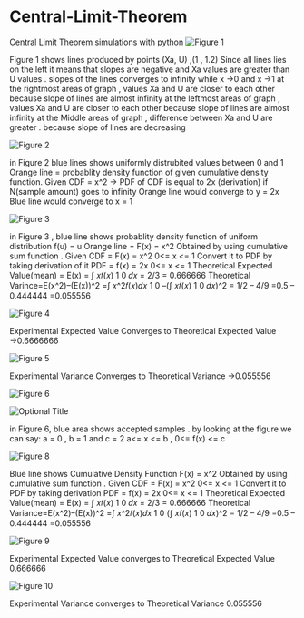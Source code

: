# Central-Limit-Theorem
Central Limit Theorem simulations with python
![Figure 1](/images/img10.png?raw=true "Optional Title")

Figure 1 shows lines produced by points (Xa, U) ,(1 , 1.2)
Since all lines lies on the left it means that slopes are negative and Xa
values are greater than U values .
slopes of the lines converges to infinity while x →0 and x →1
at the rightmost areas of graph , values Xa and U are closer to each
other because slope of lines are almost infinity
at the leftmost areas of graph , values Xa and U are closer to each
other because slope of lines are almost infinity
at the Middle areas of graph , difference between Xa and U are
greater . because slope of lines are decreasing

![Figure 2](/images/img9.png?raw=true "Optional Title")

in Figure 2 blue lines shows uniformly distrubited values between 0
and 1
Orange line = probablity density function of given cumulative density
function.
Given CDF = x^2 → PDF of CDF is equal to 2x (derivation)
if N(sample amount) goes to infinity
Orange line would converge to y = 2x
Blue line would converge to x = 1

![Figure 3](/images/img8.png?raw=true "Optional Title")

in Figure 3 , blue line shows probablity density function of uniform
distribution f(u) = u
Orange line = F(x) = x^2
Obtained by using cumulative sum function .
Given CDF = F(x) = x^2 0<= x <= 1
Convert it to PDF by taking derivation of it
PDF = f(x) = 2x 0<= x <= 1
Theoretical Expected Value(mean) = E(x) = ∫ 𝑥𝑓(𝑥)
1
0 𝑑𝑥 = 2/3 =
0.666666
Theoretical Varince=E(x^2)–(E(x))^2 =∫ 𝑥^2𝑓(𝑥)𝑑𝑥
1
0 –(∫ 𝑥𝑓(𝑥)
1
0 𝑑𝑥)^2
= 1/2 – 4/9
=0.5 – 0.444444
=0.055556

![Figure 4](/images/img7.png?raw=true "Optional Title")

Experimental Expected Value
Converges to Theoretical
Expected Value →0.6666666

![Figure 5](/images/img6.png?raw=true "Optional Title")

Experimental Variance
Converges to Theoretical
Variance →0.055556

![Figure 6](/images/img5.png?raw=true "Optional Title")

![](/images/img4.png?raw=true "Optional Title")

in Figure 6, blue area shows accepted samples .
by looking at the figure we can say: a = 0 , b = 1 and c = 2
a<= x <= b , 0<= f(x) <= c

![Figure 8](/images/img3.png?raw=true "Optional Title")

Blue line shows Cumulative Density Function F(x) = x^2
Obtained by using cumulative sum function .
Given CDF = F(x) = x^2 0<= x <= 1
Convert it to PDF by taking derivation
PDF = f(x) = 2x 0<= x <= 1
Theoretical Expected Value(mean) = E(x) = ∫ 𝑥𝑓(𝑥)
1
0 𝑑𝑥 = 2/3 =
0.666666
Theoretical Variance=E(x^2)–(E(x))^2 =∫ 𝑥^2𝑓(𝑥)𝑑𝑥
1
0 (∫ 𝑥𝑓(𝑥)
1
0 𝑑𝑥)^2
= 1/2 – 4/9
=0.5 – 0.444444
=0.055556

![Figure 9](/images/img2.png?raw=true "Optional Title")

Experimental Expected Value
converges to Theoretical
Expected Value 0.666666

![Figure 10](/images/img1.png?raw=true "Optional Title")

Experimental Variance
converges to Theoretical
Variance 0.055556
